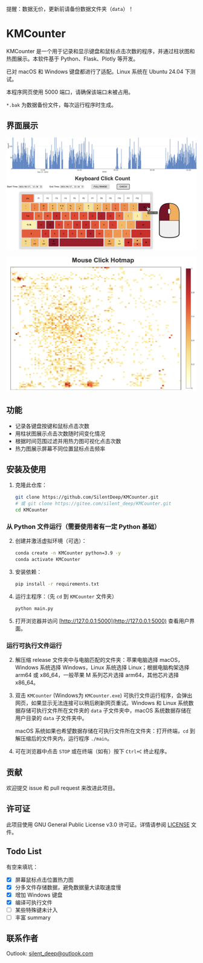 提醒：数据无价，更新前请备份数据文件夹（`data`）！

# KMCounter

KMCounter 是一个用于记录和显示键盘和鼠标点击次数的程序，并通过柱状图和热图展示。本软件基于 Python、Flask、Plotly 等开发。

已对 macOS 和 Windows 键盘都进行了适配。Linux 系统在 Ubuntu 24.04 下测试。

本程序网页使用 5000 端口，请确保该端口未被占用。

`*.bak` 为数据备份文件，每次运行程序时生成。

## 界面展示
![界面展示](./assets/interface.png)

![鼠标点击热图](./assets/mouse_click_hotmap.png)

## 功能

- 记录各键盘按键和鼠标点击次数
- 用柱状图展示点击次数随时间变化情况
- 根据时间范围过滤并用热力图可视化点击次数
- 热力图展示屏幕不同位置鼠标点击频率

## 安装及使用
1. 克隆此仓库：
    ```bash
    git clone https://github.com/SilentDeep/KMCounter.git
    # 或 git clone https://gitee.com/silent_deep/KMCounter.git
    cd KMCounter
    ```
### 从 Python 文件运行（需要使用者有一定 Python 基础）

2. 创建并激活虚拟环境（可选）：
    ```bash
    conda create -n KMCounter python=3.9 -y
    conda activate KMCounter
    ```

3. 安装依赖：
    ```bash
    pip install -r requirements.txt
    ```

4. 运行主程序：（先 `cd` 到 `KMCounter` 文件夹）
    ```bash
    python main.py
    ```

5. 打开浏览器并访问 [http://127.0.0.1:5000](http://127.0.0.1:5000) 查看用户界面。

### 运行可执行文件运行
2. 解压缩 release 文件夹中与电脑匹配的文件夹：苹果电脑选择 macOS，Windows 系统选择 Windows，Linux 系统选择 Linux；根据电脑构架选择 arm64 或 x86_64，一般苹果 M 系列芯片选择 arm64，其他芯片选择 x86_64。

3. 双击 `KMCounter` (Windows为 `KMCounter.exe`) 可执行文件运行程序，会弹出网页，如果显示无法连接可以稍后刷新网页重试。Windows 和 Linux 系统数据存储可执行文件所在文件夹的 `data` 子文件夹中，macOS 系统数据存储在用户目录的 `data` 子文件夹中。

    macOS 系统如果也希望数据存储在可执行文件所在文件夹：打开终端，`cd` 到解压缩后的文件夹内，运行程序 `./main`。


4. 可在浏览器中点击 `STOP` 或在终端（如有）按下 `Ctrl+C` 终止程序。

## 贡献

欢迎提交 issue 和 pull request 来改进此项目。

## 许可证

此项目使用 GNU General Public License v3.0 许可证。详情请参阅 [LICENSE](./LICENSE) 文件。

## Todo List
有空来填坑：
- [x] 屏幕鼠标点击位置热力图
- [x] 分多文件存储数据，避免数据量大读取速度慢
- [x] 增加 Windows 键盘
- [x] 编译可执行文件
- [ ] 某些特殊键未计入
- [ ] 丰富 summary

## 联系作者
Outlook: [silent_deep@outlook.com](mailto:silent_deep@outlook.com)